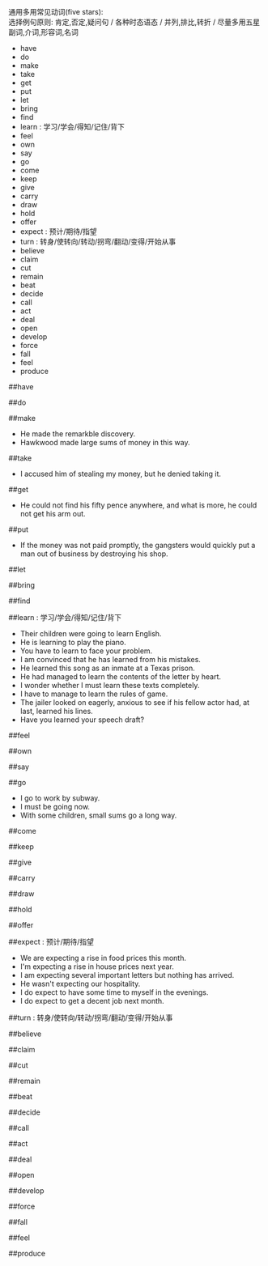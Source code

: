 通用多用常见动词(five stars):  
选择例句原则: 肯定,否定,疑问句 / 各种时态语态 / 并列,排比,转折 / 尽量多用五星副词,介词,形容词,名词  
<!-- MarkdownTOC -->

- have
- do
- make
- take
- get
- put
- let
- bring
- find
- learn : 学习/学会/得知/记住/背下
- feel
- own
- say
- go
- come
- keep
- give
- carry
- draw
- hold
- offer
- expect : 预计/期待/指望
- turn : 转身/使转向/转动/拐弯/翻动/变得/开始从事
- believe
- claim
- cut
- remain
- beat
- decide
- call
- act
- deal
- open
- develop
- force
- fall
- feel
- produce

<!-- /MarkdownTOC -->


##have


##do


##make
* He made the remarkble discovery.
* Hawkwood made large sums of money in this way.

##take
* I accused him of stealing my money, but he denied taking it.


##get
* He could not find his fifty pence anywhere, and what is more, he could not get his arm out.


##put
* If the money was not paid promptly, the gangsters would quickly put a man out of business by destroying his shop.

##let

##bring

##find

##learn : 学习/学会/得知/记住/背下
* Their children were going to learn English.
* He is learning to play the piano.
* You have to learn to face your problem.
* I am convinced that he has learned from his mistakes.
* He learned this song as an inmate at a Texas prison.
* He had managed to learn the contents of the letter by heart.
* I wonder whether I must learn these texts completely.
* I have to manage to learn the rules of game.
* The jailer looked on eagerly, anxious to see if his fellow actor had, at last, learned his lines.
* Have you learned your speech draft?



##feel

##own

##say

##go
* I go to work by subway.
* I must be going now.
* With some children, small sums go a long way.

##come

##keep

##give

##carry

##draw

##hold

##offer


##expect : 预计/期待/指望
* We are expecting a rise in food prices this month.
* I'm expecting a rise in house prices next year.
* I am expecting several important letters but nothing has arrived.
* He wasn't expecting our hospitality.
* I do expect to have some time to myself in the evenings.
* I do expect to get a decent job next month.


##turn : 转身/使转向/转动/拐弯/翻动/变得/开始从事


##believe


##claim


##cut


##remain


##beat


##decide


##call


##act


##deal


##open


##develop


##force


##fall


##feel


##produce

